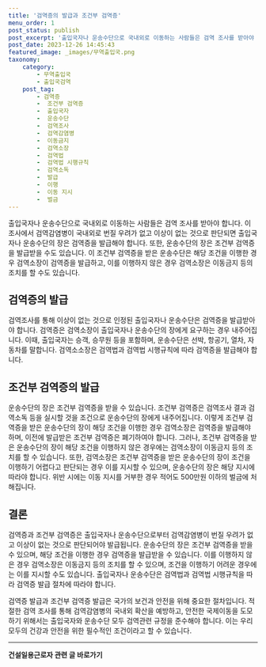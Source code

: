 ```yaml
---
title: '검역증의 발급과 조건부 검역증'
menu_order: 1
post_status: publish
post_excerpt: '출입국자나 운송수단으로 국내외로 이동하는 사람들은 검역 조사를 받아야 합니다. 이 조사에서 검역감염병이 국내외로 번질 우려가 없고 이상이 없는 것으로 판단되면 출입국자나 운송수단의 장은 검역증을 발급해야 합니다. 또한, 운송수단의 장은 조건부 검역증을 발급받을 수도 있습니다. 이 조건부 검역증을 받은 운송수단은 해당 조건을 이행한 경우 검역소장이 검역증을 발급하고, 이를 이행하지 않은 경우 검역소장은 이동금지 등의 조치를 할 수도 있습니다.'
post_date: 2023-12-26 14:45:43
featured_image: _images/무역출입국.png
taxonomy:
    category:
        - 무역출입국
        - 출입국검역
    post_tag:
        - 검역증
        -  조건부 검역증
        -  출입국자
        -  운송수단
        -  검역조사
        -  검역감염병
        -  이동금지
        -  검역소장
        -  검역법
        -  검역법 시행규칙
        -  검역소독
        -  발급
        -  이행
        -  이동 지시
        -  벌금
---
```



출입국자나 운송수단으로 국내외로 이동하는 사람들은 검역 조사를 받아야 합니다. 이 조사에서 검역감염병이 국내외로 번질 우려가 없고 이상이 없는 것으로 판단되면 출입국자나 운송수단의 장은 검역증을 발급해야 합니다. 또한, 운송수단의 장은 조건부 검역증을 발급받을 수도 있습니다. 이 조건부 검역증을 받은 운송수단은 해당 조건을 이행한 경우 검역소장이 검역증을 발급하고, 이를 이행하지 않은 경우 검역소장은 이동금지 등의 조치를 할 수도 있습니다.

## 검역증의 발급

검역조사를 통해 이상이 없는 것으로 인정된 출입국자나 운송수단은 검역증을 발급받아야 합니다. 검역증은 검역소장이 출입국자나 운송수단의 장에게 요구하는 경우 내주어집니다. 이때, 출입국자는 승객, 승무원 등을 포함하며, 운송수단은 선박, 항공기, 열차, 자동차를 말합니다. 검역소소장은 검역법과 검역법 시행규칙에 따라 검역증을 발급해야 합니다.

## 조건부 검역증의 발급

운송수단의 장은 조건부 검역증을 받을 수 있습니다. 조건부 검역증은 검역조사 결과 검역소독 등을 실시할 것을 조건으로 운송수단의 장에게 내주어집니다. 이렇게 조건부 검역증을 받은 운송수단의 장이 해당 조건을 이행한 경우 검역소장은 검역증을 발급해야 하며, 이전에 발급받은 조건부 검역증은 폐기하여야 합니다. 그러나, 조건부 검역증을 받은 운송수단의 장이 해당 조건을 이행하지 않은 경우에는 검역소장이 이동금지 등의 조치를 할 수 있습니다. 또한, 검역소장은 조건부 검역증을 받은 운송수단의 장이 조건을 이행하기 어렵다고 판단되는 경우 이를 지시할 수 있으며, 운송수단의 장은 해당 지시에 따라야 합니다. 위반 시에는 이동 지시를 거부한 경우 적어도 500만원 이하의 벌금에 처해집니다.

## 결론

검역증과 조건부 검역증은 출입국자나 운송수단으로부터 검역감염병이 번질 우려가 없고 이상이 없는 것으로 판단되어야 발급됩니다. 운송수단의 장은 조건부 검역증을 받을 수 있으며, 해당 조건을 이행한 경우 검역증을 발급받을 수 있습니다. 이를 이행하지 않은 경우 검역소장은 이동금지 등의 조치를 할 수 있으며, 조건을 이행하기 어려운 경우에는 이를 지시할 수도 있습니다. 출입국자나 운송수단은 검역법과 검역법 시행규칙을 따라 검역증 발급 절차에 따라야 합니다.

검역증 발급과 조건부 검역증 발급은 국가의 보건과 안전을 위해 중요한 절차입니다. 적절한 검역 조사를 통해 검역감염병의 국내외 확산을 예방하고, 안전한 국제이동을 도모하기 위해서는 출입국자와 운송수단 모두 검역관련 규정을 준수해야 합니다. 이는 우리 모두의 건강과 안전을 위한 필수적인 조건이라고 할 수 있습니다. 

          

          
                   
<!-- wp:separator -->
<hr class="wp-block-separator has-alpha-channel-opacity"/>
<!-- /wp:separator -->

<!-- wp:group {"backgroundColor":"base","layout":{"type":"constrained"}} -->
<div class="wp-block-group has-base-background-color has-background"><!-- wp:paragraph {"align":"center","fontSize":"medium"} -->
<p class="has-text-align-center has-large-font-size"><strong>건설일용근로자 관련 글 바로가기</strong></p>
<!-- /wp:paragraph -->


<!-- wp:latest-posts
{"categories":[{"id":9606,"count":19,"description":"","link":"https://uknowlaw.com/category/%ea%b1%b4%ec%84%a4%ec%9d%bc%ec%9a%a9%ea%b7%bc%eb%a1%9c%ec%9e%90/","name":"건설일용근로자","slug":"건설일용근로자","taxonomy":"category","parent":0,"meta":[],"_links":{"self":[{"href":"https://uknowlaw.com/wp-json/wp/v2/categories/9606"}],"collection":[{"href":"https://uknowlaw.com/wp-json/wp/v2/categories"}],"about":[{"href":"https://uknowlaw.com/wp-json/wp/v2/taxonomies/category"}],"wp:post_type":[{"href":"https://uknowlaw.com/wp-json/wp/v2/posts?categories=9606"}],"curies":[{"name":"wp","href":"https://api.w.org/{rel}","templated":true}]}}],"postsToShow":100,"excerptLength":28,"postLayout":"grid","columns":2,"featuredImageAlign":"left","featuredImageSizeSlug":"large","fontSize":"small"} /--></div>
<!-- /wp:group -->